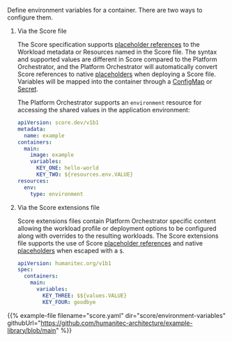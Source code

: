 Define environment variables for a container. There are two ways to configure them.

1. Via the Score file
    
    The Score specification supports [placeholder references](https://docs.score.dev/docs/score-specification/score-spec-reference/#placeholder-references) to the Workload metadata or Resources named in the Score file. The syntax and supported values are different in Score compared to the Platform Orchestrator, and the Platform Orchestrator will automatically convert Score references to native [placeholders](https://developer.humanitec.com/platform-orchestrator/reference/placeholders/) when deploying a Score file. Variables will be mapped into the container through a [ConfigMap](https://kubernetes.io/docs/concepts/configuration/configmap/) or [Secret](https://kubernetes.io/docs/concepts/configuration/secret/).

    The Platform Orchestrator supports an `environment` resource for accessing the shared values in the application environment:

    ```yaml
    apiVersion: score.dev/v1b1
    metadata:
      name: example
    containers:
      main:
        image: example
        variables:
          KEY_ONE: hello-world
          KEY_TWO: ${resources.env.VALUE}
    resources:
      env:
        type: environment
    ```

2. Via the Score extensions file

    Score extensions files contain Platform Orchestrator specific content allowing the workload profile or deployment options to be configured along with overrides to the resulting workloads. The Score extensions file supports the use of Score [placeholder references](https://docs.score.dev/docs/score-specification/score-spec-reference/#placeholder-references) and native [placeholders](https://developer.humanitec.com/platform-orchestrator/reference/placeholders/) when escaped with a `$`.

    ```yaml
    apiVersion: humanitec.org/v1b1
    spec:
      containers:
        main:
          variables:
            KEY_THREE: $${values.VALUE}
            KEY_FOUR: goodbye
    ```

{{% example-file filename="score.yaml" dir="score/environment-variables" githubUrl="https://github.com/humanitec-architecture/example-library/blob/main" %}}
